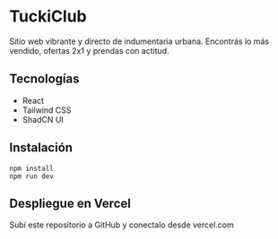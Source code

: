 # TuckiClub

Sitio web vibrante y directo de indumentaria urbana. Encontrás lo más vendido, ofertas 2x1 y prendas con actitud.

## Tecnologías
- React
- Tailwind CSS
- ShadCN UI

## Instalación
```
npm install
npm run dev
```

## Despliegue en Vercel
Subí este repositorio a GitHub y conectalo desde vercel.com
